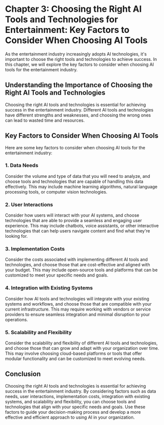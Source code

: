 Chapter 3: Choosing the Right AI Tools and Technologies for Entertainment: Key Factors to Consider When Choosing AI Tools
=========================================================================================================================

As the entertainment industry increasingly adopts AI technologies, it's important to choose the right tools and technologies to achieve success. In this chapter, we will explore the key factors to consider when choosing AI tools for the entertainment industry.

Understanding the Importance of Choosing the Right AI Tools and Technologies
----------------------------------------------------------------------------

Choosing the right AI tools and technologies is essential for achieving success in the entertainment industry. Different AI tools and technologies have different strengths and weaknesses, and choosing the wrong ones can lead to wasted time and resources.

Key Factors to Consider When Choosing AI Tools
----------------------------------------------

Here are some key factors to consider when choosing AI tools for the entertainment industry:

### 1. Data Needs

Consider the volume and type of data that you will need to analyze, and choose tools and technologies that are capable of handling this data effectively. This may include machine learning algorithms, natural language processing tools, or computer vision technologies.

### 2. User Interactions

Consider how users will interact with your AI systems, and choose technologies that are able to provide a seamless and engaging user experience. This may include chatbots, voice assistants, or other interactive technologies that can help users navigate content and find what they're looking for.

### 3. Implementation Costs

Consider the costs associated with implementing different AI tools and technologies, and choose those that are cost-effective and aligned with your budget. This may include open-source tools and platforms that can be customized to meet your specific needs and goals.

### 4. Integration with Existing Systems

Consider how AI tools and technologies will integrate with your existing systems and workflows, and choose those that are compatible with your current infrastructure. This may require working with vendors or service providers to ensure seamless integration and minimal disruption to your operations.

### 5. Scalability and Flexibility

Consider the scalability and flexibility of different AI tools and technologies, and choose those that can grow and adapt with your organization over time. This may involve choosing cloud-based platforms or tools that offer modular functionality and can be customized to meet evolving needs.

Conclusion
----------

Choosing the right AI tools and technologies is essential for achieving success in the entertainment industry. By considering factors such as data needs, user interactions, implementation costs, integration with existing systems, and scalability and flexibility, you can choose tools and technologies that align with your specific needs and goals. Use these factors to guide your decision-making process and develop a more effective and efficient approach to using AI in your organization.


